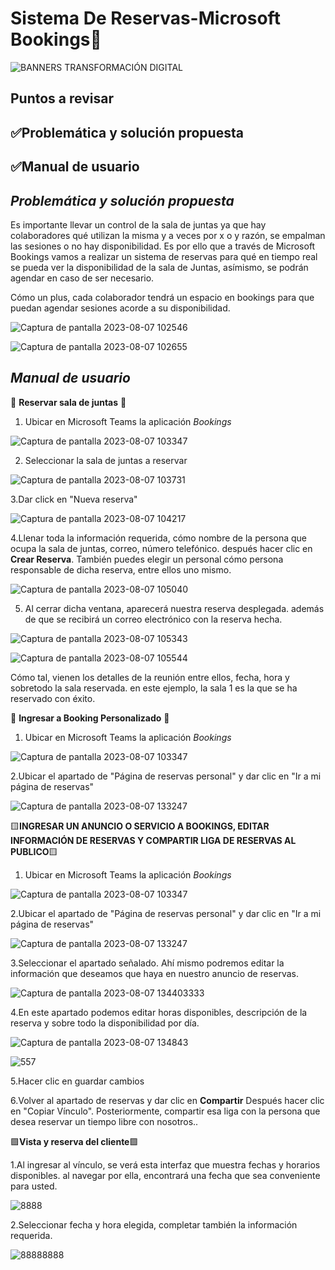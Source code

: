 # Sistema De Reservas-Microsoft Bookings📖

![BANNERS TRANSFORMACIÓN DIGITAL](https://github.com/zoearenas/SistemaDeReservas/assets/141276394/4af97f08-6b4d-449f-95bc-1c7db3b53f6b)

## Puntos a revisar

## ✅Problemática y solución propuesta
## ✅Manual de usuario


## *Problemática y solución propuesta*

Es importante llevar un control de la sala de juntas ya que hay colaboradores qué utilizan la misma y a veces por x o y razón, se empalman las sesiones o no hay disponibilidad.
Es por ello que a través de Microsoft Bookings vamos a realizar un sistema de reservas para qué en tiempo real se pueda ver la disponibilidad de la sala de Juntas, asímismo, se podrán agendar en caso de ser necesario.

Cómo un plus, cada colaborador tendrá un espacio en bookings para que puedan agendar sesiones acorde a su disponibilidad.

![Captura de pantalla 2023-08-07 102546](https://github.com/zoearenas/SistemaDeReservas/assets/141276394/59360072-391f-4dba-8b23-63b12a7496fd)

![Captura de pantalla 2023-08-07 102655](https://github.com/zoearenas/SistemaDeReservas/assets/141276394/8e5517ed-05ec-491e-a0fc-bfdfab5d6496)

## *Manual de usuario*

🔸 **Reservar sala de juntas** 🔸

1. Ubicar en Microsoft Teams la aplicación *Bookings*

![Captura de pantalla 2023-08-07 103347](https://github.com/zoearenas/SistemaDeReservas/assets/141276394/dbafe9ae-aee7-48eb-ade9-28586637c9e6)

2. Seleccionar la sala de juntas a reservar
   
![Captura de pantalla 2023-08-07 103731](https://github.com/zoearenas/SistemaDeReservas/assets/141276394/24bf917b-8e2c-4c33-a7e3-12caaa67d6cd)

3.Dar click en "Nueva reserva"

![Captura de pantalla 2023-08-07 104217](https://github.com/zoearenas/SistemaDeReservas/assets/141276394/85575b1a-3dfe-459a-ba40-680a94dc92cb)

4.Llenar toda la información requerida, cómo nombre de la persona que ocupa la sala de juntas, correo, número telefónico. después hacer clic en **Crear Reserva**. También puedes elegir un personal cómo persona responsable de dicha reserva, entre ellos uno mismo.

![Captura de pantalla 2023-08-07 105040](https://github.com/zoearenas/SistemaDeReservas/assets/141276394/6082809e-ac59-4413-9249-9c05b44d5e3f)

5. Al cerrar dicha ventana, aparecerá nuestra reserva desplegada. además de que se recibirá un correo electrónico con la reserva hecha.

![Captura de pantalla 2023-08-07 105343](https://github.com/zoearenas/SistemaDeReservas/assets/141276394/03c30c6c-9b35-4d9b-83eb-55f6a66ba199)

![Captura de pantalla 2023-08-07 105544](https://github.com/zoearenas/SistemaDeReservas/assets/141276394/7fc78c66-4292-4b6f-a35a-030482ef598f)

Cómo tal, vienen los detalles de la reunión entre ellos, fecha, hora y sobretodo la sala reservada. en este ejemplo, la sala 1 es la que se ha reservado con éxito.

🔸 **Ingresar a Booking Personalizado** 🔸

1. Ubicar en Microsoft Teams la aplicación *Bookings*

![Captura de pantalla 2023-08-07 103347](https://github.com/zoearenas/SistemaDeReservas/assets/141276394/dbafe9ae-aee7-48eb-ade9-28586637c9e6)

2.Ubicar el apartado de "Página de reservas personal" y dar clic en "Ir a mi página de reservas"

![Captura de pantalla 2023-08-07 133247](https://github.com/zoearenas/SistemaDeReservas/assets/141276394/388f8f5a-5cdc-4cb5-9694-23e68fcd1478)

🟨**INGRESAR UN ANUNCIO O SERVICIO A BOOKINGS, EDITAR INFORMACIÓN DE RESERVAS Y COMPARTIR LIGA DE RESERVAS AL PUBLICO**🟨

1. Ubicar en Microsoft Teams la aplicación *Bookings*

![Captura de pantalla 2023-08-07 103347](https://github.com/zoearenas/SistemaDeReservas/assets/141276394/dbafe9ae-aee7-48eb-ade9-28586637c9e6)

2.Ubicar el apartado de "Página de reservas personal" y dar clic en "Ir a mi página de reservas"

![Captura de pantalla 2023-08-07 133247](https://github.com/zoearenas/SistemaDeReservas/assets/141276394/388f8f5a-5cdc-4cb5-9694-23e68fcd1478)

3.Seleccionar el apartado señalado. Ahí mismo podremos editar la información que deseamos que haya en nuestro anuncio de reservas.

![Captura de pantalla 2023-08-07 134403333](https://github.com/zoearenas/SistemaDeReservas/assets/141276394/394ec206-face-4eaf-87e6-0c32dc5b7b31)

4.En este apartado podemos editar horas disponibles, descripción de la reserva y sobre todo la disponibilidad por día.

![Captura de pantalla 2023-08-07 134843](https://github.com/zoearenas/SistemaDeReservas/assets/141276394/c54fe8d0-8a87-4d73-924e-e5176ed7b164)

![557](https://github.com/zoearenas/SistemaDeReservas/assets/141276394/63d4deec-c116-460e-8987-fd8d50c62499)

5.Hacer clic en guardar cambios

6.Volver al apartado de reservas y dar clic en **Compartir** Después hacer clic en "Copiar Vínculo". Posteriormente, compartir esa liga con la persona que desea reservar un tiempo libre con nosotros..

🟪**Vista y reserva del cliente**🟪

1.Al ingresar al vínculo, se verá esta interfaz que muestra fechas y horarios disponibles. al navegar por ella, encontrará una fecha que sea conveniente para usted. 

![8888](https://github.com/zoearenas/SistemaDeReservas/assets/141276394/5573e7f2-ae1a-498b-a0e1-250cfff5948d)

2.Seleccionar fecha y hora elegida, completar también la información requerida.

![88888888](https://github.com/zoearenas/SistemaDeReservas/assets/141276394/441c6b1a-5597-446b-a712-715ed6ebaba3)




